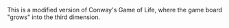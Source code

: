 This is a modified version of Conway's Game of Life, where the game board "grows" into the third dimension.


